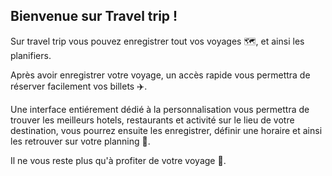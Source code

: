 ## Bienvenue sur Travel trip !

Sur travel trip vous pouvez enregistrer tout vos voyages :world_map:, et ainsi les planifiers.

Après avoir enregistrer votre voyage, un accès rapide vous permettra de réserver facilement vos billets :airplane:.

Une interface entiérement dédié à la personnalisation vous permettra de trouver les meilleurs hotels, restaurants et activité sur le lieu de votre destination, vous pourrez ensuite les enregistrer, définir une horaire et ainsi les retrouver sur votre planning :calendar:.

Il ne vous reste plus qu'à profiter de votre voyage :smiling_face_with_three_hearts:.
